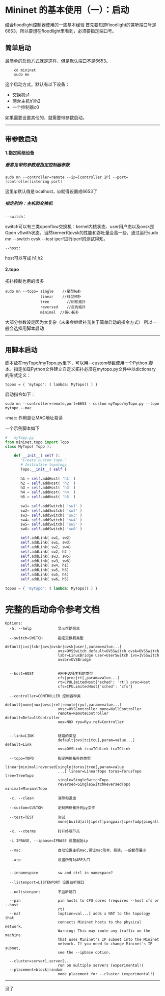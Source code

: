 # Mininet 的基本使用（一）：启动
结合floodlight控制器使用的一些基本经验
首先要知道floodlight的兼听端口号是6653，所以要想在floodlight里看到，必须要指定端口号。
## 简单启动
最简单的启动方式就是这样，但是默认端口不是6653。

        cd mininet
        sudo mn 

这个启动方式，默认有以下设备：
- 交换机s1
- 两台主机h1/h2
- 一个控制器c0

如果需要设置其他的，就需要带参数启动。

------------
## 带参数启动
#### 1.指定网络设备
#####  最常见带的参数是指定控制器参数

    sudo mn --controller=remote --ip=[controller IP] --port=[controllerlistening port]

这里ip默认值是localhost，ip就得设置成6653了
#####  指定别的：主机和交换机

	--switch：
	
switch可以有三类openflow交换机：kernel内核状态、user用户态以及ovsk是Open vSwith状态。当然kerner和ovsk的性能和吞吐量会高一些，通过运行sudo mn --switch ovsk --test iperf进行iperf的测试得知。

	--host:
	 
host可以写成 h1,h2

#### 2.topo
拓扑控制也用的很多

	sudo mn --topo= single	  //星型拓扑
					linear	  //线型拓扑
					tree		//树形拓扑
					reversed	//反向拓扑
					minimal	 //最小拓扑

大部分参数设定因为太复杂（未来会继续补充关于简单启动的指令方式）
所以一般会选择用脚本启动

------------
## 用脚本启动
脚本放在myTopo/myTopo.py里下，可以用--custom参数使用一个Python 脚本。指定加载Python文件建立自定义拓扑必须在mytopo.py文件中以dictionary的形式定义：
    
    topos = { 'mytopo': ( lambda: MyTopo() ) }
启动指令如下：

	sudo mn --controller=remote,port=6653 --custom myTopo/myTopo.py --topo mytopo --mac

 –mac: 作用是让MAC地址易读
 
 
一个示例脚本如下
```python
#	myTopy.py
from mininet.topo import Topo
class MyTopo( Topo ):

    def __init__( self ):
       "Create custom topo."
       # Initialize topology
       Topo.__init__( self )
 
       h1 = self.addHost( 'h1' )
       h2 = self.addHost( 'h2' )
       h3 = self.addHost( 'h3' )
       h4 = self.addHost( 'h4' )
       h5 = self.addHost( 'h5' )
 
       sw1= self.addSwitch( 'sw1' )
       sw2= self.addSwitch( 'sw2' )
       sw3= self.addSwitch( 'sw3' )
       sw4= self.addSwitch( 'sw4' )
       sw5= self.addSwitch( 'sw5' )
       sw6= self.addSwitch( 'sw6' )

       self.addLink( sw1, sw2)
       self.addLink( sw1, sw3)
       self.addLink( sw2, sw4)
       self.addLink( sw2, h2 )
       self.addLink( sw3, sw5)
       self.addLink( sw3, sw6)
       self.addLink( sw4, h1)
       self.addLink( sw5, h3)
       self.addLink( sw5, h4)
       self.addLink( sw6, h5)
	   
topos = { 'mytopo': ( lambda: MyTopo() ) }
```

# 完整的启动命令参考文档

```
Options:
  -h, --help            显示帮助信息
 
  --switch=SWITCH       指定交换机类型
                        default|ivs|lxbr|ovs|ovsbr|ovsk|user[,param=value...]
                        ovs=OVSSwitch default=OVSSwitch ovsk=OVSSwitch
                        lxbr=LinuxBridge user=UserSwitch ivs=IVSSwitch
                        ovsbr=OVSBridge
 
 
  --host=HOST           #用于选择主机的类型
                        cfs|proc|rt[,param=value...]
                        rt=CPULimitedHost{'sched': 'rt'} proc=Host
                        cfs=CPULimitedHost{'sched': 'cfs'}
 
  --controller=CONTROLLER 控制器种类
                        default|none|nox|ovsc|ref|remote|ryu[,param=value...]
                        ovsc=OVSController none=NullController
                        remote=RemoteController default=DefaultController
                        nox=NOX ryu=Ryu ref=Controller
 
 
  --link=LINK           链路的类型
                        default|ovs|tc|tcu[,param=value...] default=Link
                        ovs=OVSLink tcu=TCULink tc=TCLink
 
  --topo=TOPO           指定网络拓扑的类型   
                        linear|minimal|reversed|single|torus|tree[,param=value
                        ...] linear=LinearTopo torus=TorusTopo tree=TreeTopo
                        single=SingleSwitchTopo
                        reversed=SingleSwitchReversedTopo minimal=MinimalTopo
 
  -c, --clean           清除和退出
                            
  --custom=CUSTOM       定制网络拓扑的py文件
 
  --test=TEST           测试
                        none|build|all|iperf|pingpair|iperfudp|pingall
 
  -x, --xterms          打开终端节点
 
  -i IPBASE, --ipbase=IPBASE 设置起始ip
                        
  --mac                 自动设置主机mac,保证mac简单、易读，一般都尽量小
 
  --arp                 设置所有对ARP入口
 
 
  --innamespace         sw and ctrl in namespace?
 
  --listenport=LISTENPORT 设置监听端口
                        
  --nolistenport        不监听端口
 
  --pin                 pin hosts to CPU cores (requires --host cfs or --host
                        rt)
  --nat                 [option=val...] adds a NAT to the topology that
                        connects Mininet hosts to the physical network.
                        Warning: This may route any traffic on the machine
                        that uses Mininet's IP subnet into the Mininet
                        network. If you need to change Mininet's IP subnet,
                        see the --ipbase option.
 
  --cluster=server1,server2...
                        run on multiple servers (experimental!)
  --placement=block|random
                        node placement for --cluster (experimental!)
```
------------
没了
